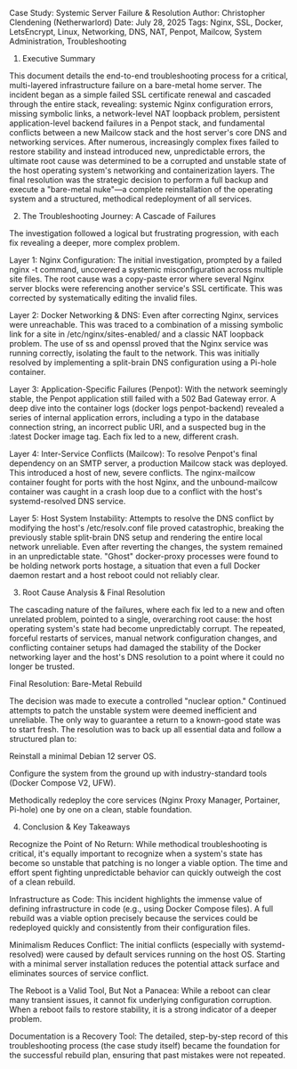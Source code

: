 Case Study: Systemic Server Failure & Resolution
Author: Christopher Clendening (Netherwarlord)
Date: July 28, 2025
Tags: Nginx, SSL, Docker, LetsEncrypt, Linux, Networking, DNS, NAT, Penpot, Mailcow, System Administration, Troubleshooting

1. Executive Summary

This document details the end-to-end troubleshooting process for a critical, multi-layered infrastructure failure on a bare-metal home server. The incident began as a simple failed SSL certificate renewal and cascaded through the entire stack, revealing: systemic Nginx configuration errors, missing symbolic links, a network-level NAT loopback problem, persistent application-level backend failures in a Penpot stack, and fundamental conflicts between a new Mailcow stack and the host server's core DNS and networking services. After numerous, increasingly complex fixes failed to restore stability and instead introduced new, unpredictable errors, the ultimate root cause was determined to be a corrupted and unstable state of the host operating system's networking and containerization layers. The final resolution was the strategic decision to perform a full backup and execute a "bare-metal nuke"—a complete reinstallation of the operating system and a structured, methodical redeployment of all services.

2. The Troubleshooting Journey: A Cascade of Failures

The investigation followed a logical but frustrating progression, with each fix revealing a deeper, more complex problem.

Layer 1: Nginx Configuration: The initial investigation, prompted by a failed nginx -t command, uncovered a systemic misconfiguration across multiple site files. The root cause was a copy-paste error where several Nginx server blocks were referencing another service's SSL certificate. This was corrected by systematically editing the invalid files.

Layer 2: Docker Networking & DNS: Even after correcting Nginx, services were unreachable. This was traced to a combination of a missing symbolic link for a site in /etc/nginx/sites-enabled/ and a classic NAT loopback problem. The use of ss and openssl proved that the Nginx service was running correctly, isolating the fault to the network. This was initially resolved by implementing a split-brain DNS configuration using a Pi-hole container.

Layer 3: Application-Specific Failures (Penpot): With the network seemingly stable, the Penpot application still failed with a 502 Bad Gateway error. A deep dive into the container logs (docker logs penpot-backend) revealed a series of internal application errors, including a typo in the database connection string, an incorrect public URI, and a suspected bug in the :latest Docker image tag. Each fix led to a new, different crash.

Layer 4: Inter-Service Conflicts (Mailcow): To resolve Penpot's final dependency on an SMTP server, a production Mailcow stack was deployed. This introduced a host of new, severe conflicts. The nginx-mailcow container fought for ports with the host Nginx, and the unbound-mailcow container was caught in a crash loop due to a conflict with the host's systemd-resolved DNS service.

Layer 5: Host System Instability: Attempts to resolve the DNS conflict by modifying the host's /etc/resolv.conf file proved catastrophic, breaking the previously stable split-brain DNS setup and rendering the entire local network unreliable. Even after reverting the changes, the system remained in an unpredictable state. "Ghost" docker-proxy processes were found to be holding network ports hostage, a situation that even a full Docker daemon restart and a host reboot could not reliably clear.

3. Root Cause Analysis & Final Resolution

The cascading nature of the failures, where each fix led to a new and often unrelated problem, pointed to a single, overarching root cause: the host operating system's state had become unpredictably corrupt. The repeated, forceful restarts of services, manual network configuration changes, and conflicting container setups had damaged the stability of the Docker networking layer and the host's DNS resolution to a point where it could no longer be trusted.

Final Resolution: Bare-Metal Rebuild

The decision was made to execute a controlled "nuclear option." Continued attempts to patch the unstable system were deemed inefficient and unreliable. The only way to guarantee a return to a known-good state was to start fresh. The resolution was to back up all essential data and follow a structured plan to:

Reinstall a minimal Debian 12 server OS.

Configure the system from the ground up with industry-standard tools (Docker Compose V2, UFW).

Methodically redeploy the core services (Nginx Proxy Manager, Portainer, Pi-hole) one by one on a clean, stable foundation.

4. Conclusion & Key Takeaways

Recognize the Point of No Return: While methodical troubleshooting is critical, it's equally important to recognize when a system's state has become so unstable that patching is no longer a viable option. The time and effort spent fighting unpredictable behavior can quickly outweigh the cost of a clean rebuild.

Infrastructure as Code: This incident highlights the immense value of defining infrastructure in code (e.g., using Docker Compose files). A full rebuild was a viable option precisely because the services could be redeployed quickly and consistently from their configuration files.

Minimalism Reduces Conflict: The initial conflicts (especially with systemd-resolved) were caused by default services running on the host OS. Starting with a minimal server installation reduces the potential attack surface and eliminates sources of service conflict.

The Reboot is a Valid Tool, But Not a Panacea: While a reboot can clear many transient issues, it cannot fix underlying configuration corruption. When a reboot fails to restore stability, it is a strong indicator of a deeper problem.

Documentation is a Recovery Tool: The detailed, step-by-step record of this troubleshooting process (the case study itself) became the foundation for the successful rebuild plan, ensuring that past mistakes were not repeated.

